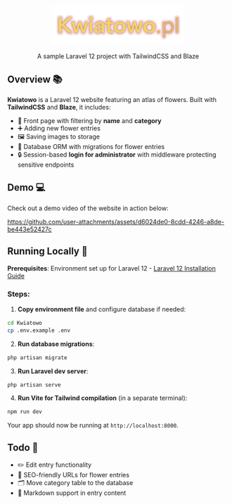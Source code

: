 <div align="center">
  <img src="images/logo.png" alt="Logo" width="300"/><br>
  <p>A sample Laravel 12 project with TailwindCSS and Blaze</p>
</div>


## Overview 📚

**Kwiatowo** is a Laravel 12 website featuring an atlas of flowers. Built with **TailwindCSS** and **Blaze**, it includes:

* 🌼 Front page with filtering by **name** and **category**
* ➕ Adding new flower entries
* 🖼️ Saving images to storage
* 💾 Database ORM with migrations for flower entries
* 🔒 Session-based **login for administrator** with middleware protecting sensitive endpoints

## Demo 💻

Check out a demo video of the website in action below:

https://github.com/user-attachments/assets/d6024de0-8cdd-4246-a8de-be443e52427c

## Running Locally 🚀

**Prerequisites**: Environment set up for Laravel 12 -
[Laravel 12 Installation Guide](https://laravel.com/docs/12.x/installation)

### Steps:

1. **Copy environment file** and configure database if needed:

```bash
cd Kwiatowo
cp .env.example .env
```

2. **Run database migrations**:

```bash
php artisan migrate
```

3. **Run Laravel dev server**:

```bash
php artisan serve
```

4. **Run Vite for Tailwind compilation** (in a separate terminal):

```bash
npm run dev
```

Your app should now be running at `http://localhost:8000`.

## Todo 📝

* ✏️ Edit entry functionality
* 🔗 SEO-friendly URLs for flower entries
* 🗂️ Move category table to the database
* 📝 Markdown support in entry content
